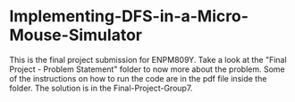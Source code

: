 # Implementing-DFS-in-a-Micro-Mouse-Simulator
This is the final project submission for ENPM809Y. Take a look at the "Final Project - Problem Statement" folder to now more about the problem. Some of the instructions on how to run the code are in the pdf file inside the folder. The solution is in the Final-Project-Group7.

